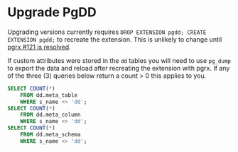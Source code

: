 # Upgrade PgDD


Upgrading versions currently requires `DROP EXTENSION pgdd; CREATE EXTENSION pgdd;`
to recreate the extension.
This is unlikely to change until [pgrx #121 is resolved](https://github.com/tcdi/pgrx/issues/121).


If custom attributes were stored in the `dd` tables you will need to use
`pg_dump` to export the data and reload after recreating the extension
with pgrx.  If any of the three (3) queries below return a count > 0
this applies to you.


```sql
SELECT COUNT(*)
    FROM dd.meta_table
    WHERE s_name <> 'dd';
SELECT COUNT(*)
    FROM dd.meta_column
    WHERE s_name <> 'dd';
SELECT COUNT(*)
    FROM dd.meta_schema
    WHERE s_name <> 'dd';
```

